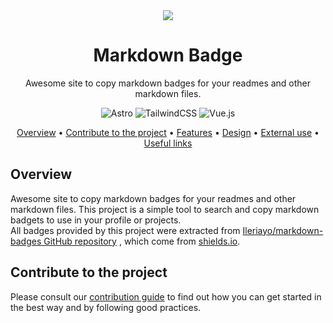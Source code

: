 <div align="center">

<img src="public/favicon.ico" />

# Markdown Badge

Awesome site to copy markdown badges for your readmes and other markdown files.

![Astro](https://img.shields.io/badge/astro-%232C2052.svg?style=for-the-badge&logo=astro&logoColor=white)
![TailwindCSS](https://img.shields.io/badge/tailwindcss-%2338B2AC.svg?style=for-the-badge&logo=tailwind-css&logoColor=white)
![Vue.js](https://img.shields.io/badge/vue.js-%2335495e.svg?style=for-the-badge&logo=vuedotjs&logoColor=%234FC08D)

<a href="#overview">Overview</a>
•
<a href="#contribute-to-the-project">Contribute to the project</a>
•
<a href="#features">Features</a>
•
<a href="#design">Design</a>
•
<a href="#external-use">External use</a>
•
<a href="#useful-links">Useful links</a>

</div>

## Overview

Awesome site to copy markdown badges for your readmes and other markdown files.
This project is a simple tool to search and copy markdown badgets to use in your profile or projects.  
All badges provided by this project were extracted from
<a href="https://github.com/Ileriayo/markdown-badges"				target="_blank">Ileriayo/markdown-badges GitHub repository</a>
, which come from <a href="https://shields.io/" class="underline" target="_blank">shields.io</a>.

## Contribute to the project

Please consult our [contribution guide](./CONTRIBUTING.md) to find out how you can get started in the best way and by following good practices.
